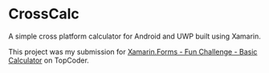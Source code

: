 # CrossCalc
A simple cross platform calculator for Android and UWP built using Xamarin.

This project was my submission for [Xamarin.Forms - Fun Challenge - Basic Calculator](https://www.topcoder.com/challenges/30071993) on TopCoder.
